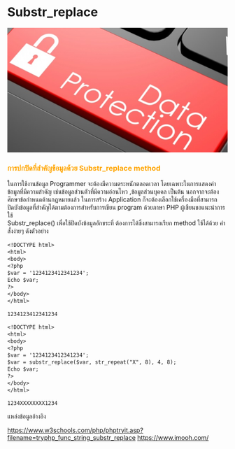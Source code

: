 # Substr_replace

![](img/substr0.jpg)

### <span style="color: orange"> การปกปิดที่สำคัญข้อมูลด้วย Substr_replace method   </span>

ในการใช้งานข้อมูล Programmer จะต้องมีความตระหนักตลอดเวลา โดยเฉพาะในการแสดงค่าข้อมูลที่มีความสำคัญ
เช่นข้อมูลส่วนตัวที่มีความอ่อนไหว ,ข้อมูลส่วนบุคคล เป็นต้น  นอกจากจะต้องศึกษาข้อกำหนดด้านกฎหมายแล้ว ในการสร้าง Application 
ก็จะต้องเลือกใช้เครื่องมือที่สามารถปิดบังข้อมูลที่สำคัญได้ตามต้องการสำหรับการเขียน program ด้วยภาษา PHP ผู้เขียนขอแนะนำการใช้  
Substr_replace() เพื่อใช้ปิดบังข้อมูลอักขระที่ ต้องการได้ซึ่งสามารถเรียก method ใช้ได้ด้วย คำสั่งง่ายๆ ดังตัวอย่าง

```
<!DOCTYPE html>
<html>
<body>
<?php
$var = '1234123412341234';
Echo $var;
?>
</body>
</html> 
```

```
1234123412341234
```

```
<!DOCTYPE html>
<html>
<body>
<?php
$var = '1234123412341234';
$var = substr_replace($var, str_repeat("X", 8), 4, 8);
Echo $var;
?>
</body>
</html> 
```

```
1234XXXXXXXX1234 
```

แหล่งข้อมูลอ้างอิง

https://www.w3schools.com/php/phptryit.asp?filename=tryphp_func_string_substr_replace
https://www.imooh.com/
